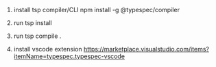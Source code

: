 1. install tsp compiler/CLI
npm install -g @typespec/compiler

2. run tsp install

3. run tsp compile .

4. install vscode extension
https://marketplace.visualstudio.com/items?itemName=typespec.typespec-vscode